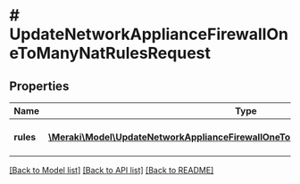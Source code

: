 # # UpdateNetworkApplianceFirewallOneToManyNatRulesRequest

## Properties

Name | Type | Description | Notes
------------ | ------------- | ------------- | -------------
**rules** | [**\Meraki\Model\UpdateNetworkApplianceFirewallOneToManyNatRulesRequestRulesInner[]**](UpdateNetworkApplianceFirewallOneToManyNatRulesRequestRulesInner.md) | An array of 1:Many nat rules |

[[Back to Model list]](../../README.md#models) [[Back to API list]](../../README.md#endpoints) [[Back to README]](../../README.md)
